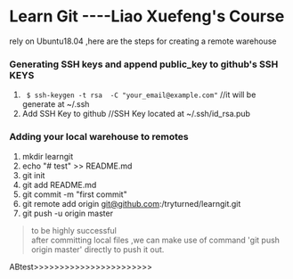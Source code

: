 # Learn Git ----Liao Xuefeng's Course  
rely on Ubuntu18.04 ,here are the steps for creating a remote warehouse   
### Generating SSH keys and append public_key to github's SSH KEYS
1. ` $ ssh-keygen -t rsa  -C "your_email@example.com"` //it will be generate at ~/.ssh
2. Add SSH Key to github //SSH Key located at ~/.ssh/id_rsa.pub  
### Adding your local warehouse to remotes 
1. mkdir learngit
2. echo "# test" >> README.md
3. git init
4. git add README.md
5. git commit -m "first commit"
6. git remote add origin git@github.com:/tryturned/learngit.git
7. git push -u origin master
>to be highly successful  
after committing local files ,we can make use of command 'git push origin master' directly
to push it out.


ABtest>>>>>>>>>>>>>>>>>>>>>>>
